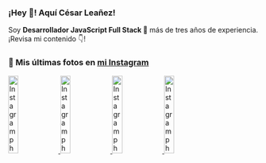 <h3>¡Hey 👋! Aquí César Leañez!</h3>

<p>Soy <strong>Desarrollador JavaScript Full Stack 🚀</strong> más de tres años de experiencia.<br />¡Revisa mi contenido 👇!</p>

### 📸 Mis últimas fotos en [mi Instagram](https://instagram.com/cele)


<a href='https://instagram.com/p/C1UpuSGLQiG' target='_blank'>
  <img width='20%' src='https://instagram.flba2-1.fna.fbcdn.net/v/t51.29350-15/412513918_1325803934584302_4400498733289087214_n.jpg?stp=dst-jpg_e15&_nc_ht=instagram.flba2-1.fna.fbcdn.net&_nc_cat=106&_nc_ohc=lEn64ncMVVcQ7kNvgFRLysp&edm=APU89FABAAAA&ccb=7-5&oh=00_AYDShyeb4IrEsXkRZI1tvil3cht_pdB88Xq1BFaW68ojKg&oe=66D3079D&_nc_sid=bc0c2c' alt='Instagram photo' />
</a>
<a href='https://instagram.com/p/CzMY3lzxgmx' target='_blank'>
  <img width='20%' src='https://instagram.flba2-1.fna.fbcdn.net/v/t51.29350-15/398916226_819142863293745_2426123683154743297_n.webp?stp=dst-jpg_e35&_nc_ht=instagram.flba2-1.fna.fbcdn.net&_nc_cat=109&_nc_ohc=ubPhRsUQni4Q7kNvgGg2VwJ&edm=APU89FABAAAA&ccb=7-5&oh=00_AYA1TcaHYYsISpE3yVBNKS-mMdWNH7XEvkfHO5g_L1ALJg&oe=66D3068C&_nc_sid=bc0c2c' alt='Instagram photo' />
</a>
<a href='https://instagram.com/p/CygbQv4uqxM' target='_blank'>
  <img width='20%' src='https://instagram.flba2-1.fna.fbcdn.net/v/t51.29350-15/391525959_236593062741789_5868561716480810596_n.webp?stp=dst-jpg_e35&_nc_ht=instagram.flba2-1.fna.fbcdn.net&_nc_cat=109&_nc_ohc=eaC0cdz-w70Q7kNvgEh0pkH&edm=APU89FABAAAA&ccb=7-5&oh=00_AYD5Cv646LYWv4vSdVnXivu9M1nZ1KG4lm5Niq71sByCKg&oe=66D30CC8&_nc_sid=bc0c2c' alt='Instagram photo' />
</a>
<a href='https://instagram.com/p/CxTmOF6vN8M' target='_blank'>
  <img width='20%' src='https://instagram.flba2-1.fna.fbcdn.net/v/t51.29350-15/378565944_323878180141713_8920720304536029091_n.jpg?stp=dst-jpg_e15&_nc_ht=instagram.flba2-1.fna.fbcdn.net&_nc_cat=109&_nc_ohc=FJS4JOBk4bEQ7kNvgGSfg2j&edm=APU89FABAAAA&ccb=7-5&oh=00_AYBOTRpoguVuQJtIEA3qKWKkkJnqnPPvKA1WDAsPM8oOXA&oe=66D30692&_nc_sid=bc0c2c' alt='Instagram photo' />
</a>
